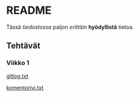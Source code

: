 # README
Tässä *tiedostossa* paljon *erittäin* **hyödyllistä** tietoa.

## Tehtävät

### Viikko 1
[gitlog.txt](https://github.com/pprepu/ot-harjoitustyo/blob/master/laskarit/viikko1/gitlog.txt)

[komentorivi.txt](https://github.com/pprepu/ot-harjoitustyo/blob/master/laskarit/viikko1/komentorivi.txt)
